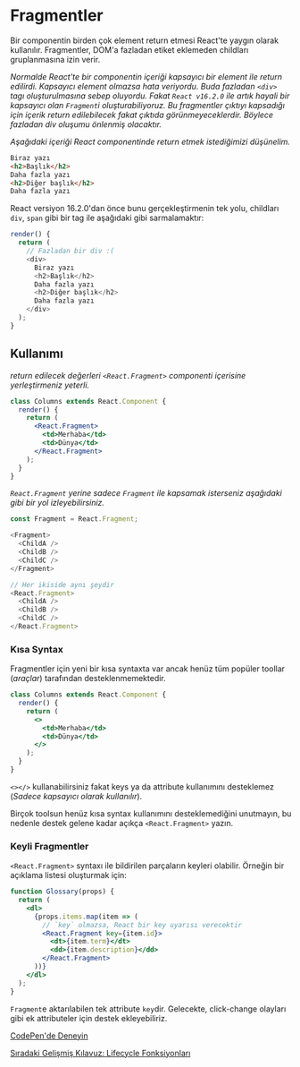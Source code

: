 <h1>Fragmentler</h1>

Bir componentin birden çok element return etmesi React'te yaygın olarak kullanılır. Fragmentler, DOM'a fazladan etiket eklemeden childları gruplanmasına izin verir.

<i>Normalde React'te bir componentin içeriği kapsayıcı bir element ile return edilirdi. Kapsayıcı element olmazsa hata veriyordu. Buda fazladan `<div>` tagı oluşturulmasına sebep oluyordu. Fakat `React v16.2.0` ile artık hayali bir kapsayıcı olan `Fragment`i oluşturabiliyoruz. Bu fragmentler çıktıyı kapsadığı için içerik return edilebilecek fakat çıktıda görünmeyeceklerdir. Böylece fazladan div oluşumu önlenmiş olacaktır.</i>

<i>Aşağıdaki içeriği React componentinde return etmek istediğimizi düşünelim.</i>

```html
Biraz yazı
<h2>Başlık</h2>
Daha fazla yazı
<h2>Diğer başlık</h2>
Daha fazla yazı
```

React versiyon 16.2.0'dan önce bunu gerçekleştirmenin tek yolu, childları `div`, `span` gibi bir tag ile aşağıdaki gibi sarmalamaktır:

```js
render() {
  return (
    // Fazladan bir div :(
    <div>
      Biraz yazı
      <h2>Başlık</h2>
      Daha fazla yazı
      <h2>Diğer başlık</h2>
      Daha fazla yazı
    </div>
  );
}
```

<h2>Kullanımı</h2>

<i>return edilecek değerleri `<React.Fragment>` componenti içerisine yerleştirmeniz yeterli.</i>

```jsx
class Columns extends React.Component {
  render() {
    return (
      <React.Fragment>
        <td>Merhaba</td>
        <td>Dünya</td>
      </React.Fragment>
    );
  }
}
```

<i>`React.Fragment` yerine sadece `Fragment` ile kapsamak isterseniz aşağıdaki gibi bir yol izleyebilirsiniz.</i>

```js
const Fragment = React.Fragment;

<Fragment>
  <ChildA />
  <ChildB />
  <ChildC />
</Fragment>

// Her ikiside aynı şeydir
<React.Fragment>
  <ChildA />
  <ChildB />
  <ChildC />
</React.Fragment>
```

<h3>Kısa Syntax</h3>

Fragmentler için yeni bir kısa syntaxta var ancak henüz tüm popüler toollar (<i>araçlar</i>) tarafından desteklenmemektedir.

```jsx
class Columns extends React.Component {
  render() {
    return (
      <>
        <td>Merhaba</td>
        <td>Dünya</td>
      </>
    );
  }
}
```

`<></>` kullanabilirsiniz fakat keys ya da attribute kullanımını desteklemez (<i>Sadece kapsayıcı olarak kullanılır</i>).

Birçok toolsun henüz kısa syntax kullanımını desteklemediğini unutmayın, bu nedenle destek gelene kadar açıkça `<React.Fragment>` yazın.

<h3>Keyli Fragmentler</h3>

`<React.Fragment>` syntaxı ile bildirilen parçaların keyleri olabilir. Örneğin bir açıklama listesi oluşturmak için:

```jsx
function Glossary(props) {
  return (
    <dl>
      {props.items.map(item => (
        // `key` olmazsa, React bir key uyarısı verecektir
        <React.Fragment key={item.id}>
          <dt>{item.term}</dt>
          <dd>{item.description}</dd>
        </React.Fragment>
      ))}
    </dl>
  );
}
```

`Fragment`e aktarılabilen tek attribute `key`dir. Gelecekte, click-change olayları gibi ek attributeler için destek ekleyebiliriz.

<a href="https://codepen.io/reactjs/pen/VrEbjE?editors=1000">CodePen'de Deneyin</a>

<a href="https://omergulcicek.github.io/react/gelismis-kilavuzlar/lifecycle-fonksiyonlari">Sıradaki Gelişmiş Kılavuz: Lifecycle Fonksiyonları</a>
